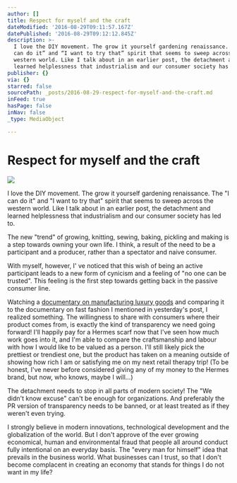 ```yaml
---
author: []
title: Respect for myself and the craft
dateModified: '2016-08-29T09:11:57.167Z'
datePublished: '2016-08-29T09:12:12.845Z'
description: >-
  I love the DIY movement. The grow it yourself gardening renaissance. The “I
  can do it” and “I want to try that” spirit that seems to sweep across the
  western world. Like I talk about in an earlier post, the detachment and
  learned helplessness that industrialism and our consumer society has led to.
publisher: {}
via: {}
starred: false
sourcePath: _posts/2016-08-29-respect-for-myself-and-the-craft.md
inFeed: true
hasPage: false
inNav: false
_type: MediaObject

---
```

# Respect for myself and the craft
![](https://the-grid-user-content.s3-us-west-2.amazonaws.com/904283f6-f42d-4ca8-b9da-ff147fc80ccd.jpg)

I love the DIY movement. The grow it yourself gardening renaissance. The "I can do it" and "I want to try that" spirit that seems to sweep across the western world. Like I talk about in an earlier post, the detachment and learned helplessness that industrialism and our consumer society has led to.

The new "trend" of growing, knitting, sewing, baking, pickling and making is a step towards owning your own life. I think, a result of the need to be a participant and a producer, rather than a spectator and naive consumer.

With myself, however, I' ve noticed that this wish of being an active participant leads to a new form of cynicism and a feeling of "no one can be trusted". This feeling is the first step towards getting back in the passive consumer line.

Watching a [documentary on manufacturing luxury goods][0] and comparing it to the documentary on fast fashion I mentioned in yesterday's post, I realized something. The willingness to share with consumers where their product comes from, is exactly the kind of transparency we need going forward! I'll happily pay for a Hermes scarf now that I've seen how much work goes into it, and I'm able to compare the craftsmanship and labour with how I would like to be valued as a person. I'll still likely pick the prettiest or trendiest one, but the product has taken on a meaning outside of showing how rich I am or satisfying me on my next retail therapy trip! (To be honest, I've never before considered giving any of my money to the Hermes brand, but now, who knows, maybe I will...)

The detachment needs to stop in all parts of modern society! The "We didn't know excuse" can't be enough for organizations. And preferably the PR version of transparency needs to be banned, or at least treated as if they weren't even trying.

I strongly believe in modern innovations, technological development and the globalization of the world. But I don't approve of the ever growing economical, human and environmental fraud that people all around conduct fully intentional on an everyday basis. The "every man for himself" idea that prevails in the business world. What businesses can I trust, so that I don't become complacent in creating an economy that stands for things I do not want in my life?

[0]: https://m2m.tv/watch/luxury-goods-workshop/couture-week-16